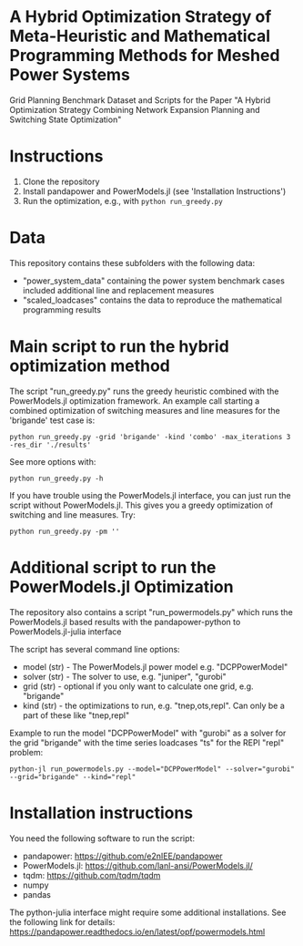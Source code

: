 # A Hybrid Optimization Strategy of Meta-Heuristic and Mathematical Programming Methods for Meshed Power Systems
Grid Planning Benchmark Dataset and Scripts for the Paper "A Hybrid Optimization Strategy Combining Network Expansion Planning and Switching State Optimization"

# Instructions
1. Clone the repository
2. Install pandapower and PowerModels.jl (see 'Installation Instructions')
3. Run the optimization, e.g., with `python run_greedy.py`

# Data
This repository contains these subfolders with the following data:
* "power_system_data" containing the power system benchmark cases included additional line and replacement measures
* "scaled_loadcases" contains the data to reproduce the mathematical programming results

# Main script to run the hybrid optimization method
The script "run_greedy.py" runs the greedy heuristic combined with the PowerModels.jl optimization framework. 
An example call starting a combined optimization of switching measures and line measures for the 'brigande' test case is:

```
python run_greedy.py -grid 'brigande' -kind 'combo' -max_iterations 3 -res_dir './results'
```

See more options with:
```
python run_greedy.py -h
```

If you have trouble using the PowerModels.jl interface, you can just run the script without PowerModels.jl. This gives
you a greedy optimization of switching and line measures. Try:

```
python run_greedy.py -pm ''
```

# Additional script to run the PowerModels.jl Optimization
The repository also contains a script "run_powermodels.py" which runs the PowerModels.jl based results with the pandapower-python to PowerModels.jl-julia interface

The script has several command line options:
 * model (str) - The PowerModels.jl power model e.g. "DCPPowerModel"
 * solver (str) - The solver to use, e.g. "juniper", "gurobi"
 * grid (str) - optional if you only want to calculate one grid, e.g. "brigande"
 * kind (str) - the optimizations to run, e.g. "tnep,ots,repl". Can only be a part of these like "tnep,repl"

Example to run the model "DCPPowerModel" with "gurobi" as a solver for the grid "brigande" with the time series loadcases "ts" for the REPl "repl" problem:

```
python-jl run_powermodels.py --model="DCPPowerModel" --solver="gurobi" --grid="brigande" --kind="repl"
```

# Installation instructions
You need the following software to run the script:
* pandapower: https://github.com/e2nIEE/pandapower
* PowerModels.jl: https://github.com/lanl-ansi/PowerModels.jl/
* tqdm: https://github.com/tqdm/tqdm
* numpy
* pandas

The python-julia interface might require some additional installations. See the following link for details:
https://pandapower.readthedocs.io/en/latest/opf/powermodels.html
